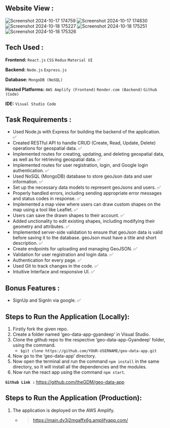 ## **Website View :**
![Screenshot 2024-10-17 174759](https://github.com/user-attachments/assets/c3a99667-8f4c-45fd-8de7-a2c3365eef3b)
![Screenshot 2024-10-17 174830](https://github.com/user-attachments/assets/6be2efe0-9e86-442b-987a-1e3c1d9bbe93)
![Screenshot 2024-10-18 175227](https://github.com/user-attachments/assets/d5b1a05a-f4a2-477c-8742-18c4a0e66d04)
![Screenshot 2024-10-18 175251](https://github.com/user-attachments/assets/891fd180-1942-4851-be00-71ecfe187d70)
![Screenshot 2024-10-18 175326](https://github.com/user-attachments/assets/0eddb2de-4113-4a47-ac9d-226ecaf67aed)



## **Tech Used :**
**Frontend:** `React.js` `CSS` `Redux` `Material UI`

**Backend:** `Node.js` `Express.js`

**Database:** `MongoDB (NoSQL)`

**Hosted Platforms:** `AWS Amplify (Frontend)` `Render.com (Backend)` `Github (Code)`

**IDE:** `Visual Studio Code`

## **Task Requirements :**
- Used Node.js with Express for building the backend of the application. ✅
- Created RESTful API to handle CRUD (Create, Read, Update, Delete) operations for geospatial data. ✅
- Implemented routes for creating, updating, and deleting geospatial data, as well as for retrieving geospatial data. ✅
- Implemented routes for user registration, login, and Google login authentication. ✅
- Used NoSQL (MongoDB) database to store geoJson data and user information. ✅
- Set up the necessary data models to represent geoJsons and users. ✅
- Properly handled errors, including sending appropriate error messages and status codes in response. ✅
- Implemented a map view where users can draw custom shapes on the map using a tool like Leaflet. ✅
- Users can save the drawn shapes to their account. ✅
- Added unctionality to edit existing shapes, including modifying their geometry and attributes. ✅
- Implemented server-side validation to ensure that geoJson data is valid before saving it to the database. geoJson must have a title and short description. ✅
- Create endpoints for uploading and managing GeoJSON. ✅
- Validation for user registration and login data. ✅
- Authentication for every page. ✅
- Used Git to track changes in the code. ✅
- Intuitive Interface and responsive UI. ✅

## **Bonus Features :**
- SignUp and SignIn via google. ✅

## **Steps to Run the Application (Locally):**
1. Firstly fork the given repo.
2. Create a folder named ‘geo-data-app-gyandeep’ in Visual Studio.
3. Clone the github repo to the respective ‘geo-data-app-Gyandeep’ folder, using the command.
   - `$git clone https://github.com/YOUR-USERNAME/geo-data-app.git`
4. Now go to the ‘geo-data-app’ directory.
5. Now open the terminal and run the command `npm install` in the same directory, so
    It will install all the dependencies and the modules.
6. Now run the react app using the command `npm start`.


**`Github Link :`** https://github.com/theGDM/geo-data-app


## **Steps to Run the Application (Production):**

1. The application is deployed on the AWS Amplify.
    - > https://main.dv3j2mgaffx6g.amplifyapp.com/
